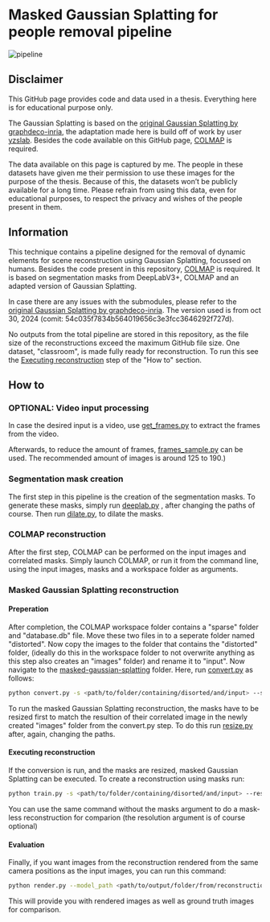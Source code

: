 # Masked Gaussian Splatting for people removal pipeline

![pipeline](https://github.com/user-attachments/assets/86f04433-8f27-4bcf-86f1-4f274b310e17)

## Disclaimer

This GitHub page provides code and data used in a thesis. Everything here is for educational purpose only.

The Gaussian Splatting is based on the [original Gaussian Splatting by graphdeco-inria](https://github.com/yzslab/gaussian-splatting/tree/dynamic_mask),
the adaptation made here is build off of work by user [yzslab](https://github.com/yzslab/gaussian-splatting/tree/dynamic_mask).
Besides the code available on this GitHub page, [COLMAP](https://github.com/colmap/colmap) is required.

The data available on this page is captured by me. The people in these datasets have given me
their permission to use these images for the purpose of the thesis. Because of this, the
datasets won’t be publicly available for a long time. Please refrain from using this data, even
for educational purposes, to respect the privacy and wishes of the people present in them.

## Information

This technique contains a pipeline designed for the removal of dynamic elements for scene reconstruction using Gaussian Splatting, focussed on humans.
Besides the code present in this repository, [COLMAP](https://github.com/colmap/colmap) is required. It is based on segmentation masks from DeepLabV3+,
COLMAP and an adapted version of Gaussian Splatting.

In case there are any issues with the submodules, please refer to the [original Gaussian Splatting by graphdeco-inria](https://github.com/yzslab/gaussian-splatting/tree/dynamic_mask).
The version used is from oct 30, 2024 (comit: 54c035f7834b564019656c3e3fcc3646292f727d).

No outputs from the total pipeline are stored in this repository, as the file size of the reconstructions exceed the maximum GitHub file size. One dataset, "classroom",
is made fully ready for reconstruction. To run this see the [Executing reconstruction](https://github.com/JelteHeldens/MaskedGS-people-removal/edit/main/README.md#executing-reconstruction) step of the "How to" section.

## How to

### OPTIONAL: Video input processing

In case the desired input is a video, use [get_frames.py](https://github.com/JelteHeldens/MaskedGS-people-removal/blob/main/code/frames/get_frames.py) to extract the frames from the video.

Afterwards, to reduce the amount of frames, [frames_sample.py](https://github.com/JelteHeldens/MaskedGS-people-removal/blob/main/code/frames/frames_sample.py) can be used. The recommended amount
 of images is around 125 to 190.)


### Segmentation mask creation

The first step in this pipeline is the creation of the segmentation masks. To generate these masks, simply run [deeplab.py](https://github.com/JelteHeldens/MaskedGS-people-removal/blob/main/code/masks/deeplab.py)
, after changing the paths of course. Then run [dilate.py](https://github.com/JelteHeldens/MaskedGS-people-removal/blob/main/code/masks/dilate.py), to dilate the masks.

### COLMAP reconstruction

After the first step, COLMAP can be performed on the input images and correlated masks. Simply launch COLMAP, or run it from the command line,
using the input images, masks and a workspace folder as arguments.

### Masked Gaussian Splatting reconstruction

#### Preperation

After completion, the COLMAP workspace folder contains a "sparse" folder and "database.db" file.
Move these two files in to a seperate folder named "distorted". Now copy the images to the folder that contains the "distorted" folder, (ideally do this in the workspace folder to not overwrite anything
as this step also creates an "images" folder) and rename it to "input".
 Now navigate to the [masked-gaussian-splatting](https://github.com/JelteHeldens/MaskedGS-people-removal/tree/main/code/masked-gaussian-splatting) folder.
 Here, run [convert.py](https://github.com/JelteHeldens/MaskedGS-people-removal/blob/main/code/masked-gaussian-splatting/convert.py) as follows:

 ```bash
python convert.py -s <path/to/folder/containing/disorted/and/input> --skip_matching
```

To run the masked Gaussian Splatting reconstruction, the masks have to be resized first to match the resultion of their correlated image in the newly created
"images" folder from the convert.py step. To do this run [resize.py](https://github.com/JelteHeldens/MaskedGS-people-removal/blob/main/code/masks/resize.py) after,
again, changing the paths.

#### Executing reconstruction

If the conversion is run, and the masks are resized, masked Gaussian Splatting can be executed. To create a reconstruction using masks run:

 ```bash
python train.py -s <path/to/folder/containing/disorted/and/input> --resolution 2 --masks <path/to/resized/masks>
```

You can use the same command without the masks argument to do a mask-less reconstruction for comparion (the resolution argument is of course optional)

#### Evaluation

Finally, if you want images from the reconstruction rendered from the same camera positions as the input images, you can run this command:

 ```bash
python render.py --model_path <path/to/output/folder/from/reconstruction> --source_path <path/to/folder/containing/disorted/and/input>
```

This will provide you with rendered images as well as ground truth images for comparison.
